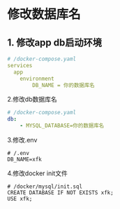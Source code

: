 # 修改数据库名


## 1. 修改app db启动环境
```yaml
# /docker-compose.yaml
services
  app
    environment
        DB_NAME = 你的数据库名

```

2.修改db数据库名

```yaml
# /docker-compose.yaml
db:
    - MYSQL_DATABASE=你的数据库名
```

3.修改.env

```shell
# /.env
DB_NAME=xfk
```

4.修改docker init文件
```shell
# /docker/mysql/init.sql
CREATE DATABASE IF NOT EXISTS xfk;
USE xfk;
```